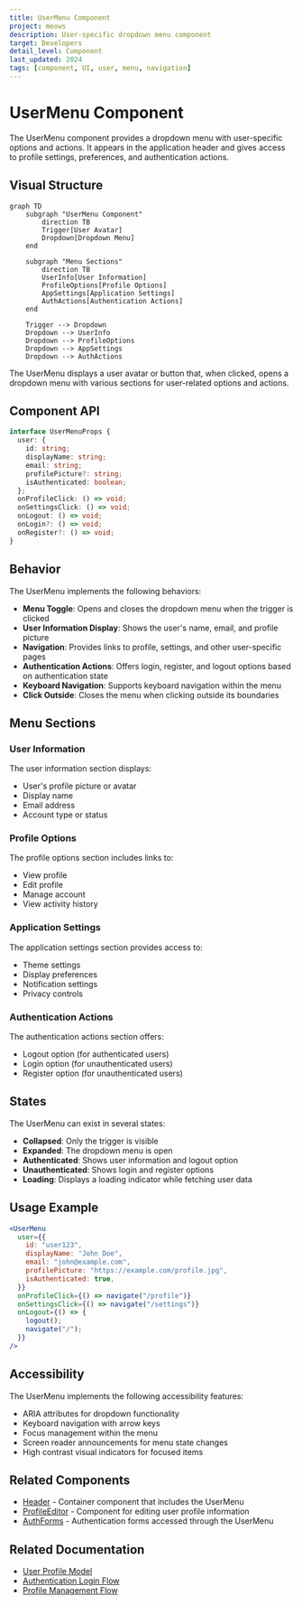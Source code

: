 ```yaml
---
title: UserMenu Component
project: meows
description: User-specific dropdown menu component
target: Developers
detail_level: Component
last_updated: 2024
tags: [component, UI, user, menu, navigation]
---
```


# UserMenu Component

The UserMenu component provides a dropdown menu with user-specific options and actions. It appears in the application header and gives access to profile settings, preferences, and authentication actions.

## Visual Structure

```mermaid
graph TD
    subgraph "UserMenu Component"
        direction TB
        Trigger[User Avatar]
        Dropdown[Dropdown Menu]
    end

    subgraph "Menu Sections"
        direction TB
        UserInfo[User Information]
        ProfileOptions[Profile Options]
        AppSettings[Application Settings]
        AuthActions[Authentication Actions]
    end

    Trigger --> Dropdown
    Dropdown --> UserInfo
    Dropdown --> ProfileOptions
    Dropdown --> AppSettings
    Dropdown --> AuthActions
```

The UserMenu displays a user avatar or button that, when clicked, opens a dropdown menu with various sections for user-related options and actions.

## Component API

```typescript
interface UserMenuProps {
  user: {
    id: string;
    displayName: string;
    email: string;
    profilePicture?: string;
    isAuthenticated: boolean;
  };
  onProfileClick: () => void;
  onSettingsClick: () => void;
  onLogout: () => void;
  onLogin?: () => void;
  onRegister?: () => void;
}
```

## Behavior

The UserMenu implements the following behaviors:

- **Menu Toggle**: Opens and closes the dropdown menu when the trigger is clicked
- **User Information Display**: Shows the user's name, email, and profile picture
- **Navigation**: Provides links to profile, settings, and other user-specific pages
- **Authentication Actions**: Offers login, register, and logout options based on authentication state
- **Keyboard Navigation**: Supports keyboard navigation within the menu
- **Click Outside**: Closes the menu when clicking outside its boundaries

## Menu Sections

### User Information

The user information section displays:

- User's profile picture or avatar
- Display name
- Email address
- Account type or status

### Profile Options

The profile options section includes links to:

- View profile
- Edit profile
- Manage account
- View activity history

### Application Settings

The application settings section provides access to:

- Theme settings
- Display preferences
- Notification settings
- Privacy controls

### Authentication Actions

The authentication actions section offers:

- Logout option (for authenticated users)
- Login option (for unauthenticated users)
- Register option (for unauthenticated users)

## States

The UserMenu can exist in several states:

- **Collapsed**: Only the trigger is visible
- **Expanded**: The dropdown menu is open
- **Authenticated**: Shows user information and logout option
- **Unauthenticated**: Shows login and register options
- **Loading**: Displays a loading indicator while fetching user data

## Usage Example

```jsx
<UserMenu
  user={{
    id: "user123",
    displayName: "John Doe",
    email: "john@example.com",
    profilePicture: "https://example.com/profile.jpg",
    isAuthenticated: true,
  }}
  onProfileClick={() => navigate("/profile")}
  onSettingsClick={() => navigate("/settings")}
  onLogout={() => {
    logout();
    navigate("/");
  }}
/>
```

## Accessibility

The UserMenu implements the following accessibility features:

- ARIA attributes for dropdown functionality
- Keyboard navigation with arrow keys
- Focus management within the menu
- Screen reader announcements for menu state changes
- High contrast visual indicators for focused items

## Related Components

- [Header](Header.md) - Container component that includes the UserMenu
- [ProfileEditor](ProfileEditor.md) - Component for editing user profile information
- [AuthForms](AuthForms.md) - Authentication forms accessed through the UserMenu

## Related Documentation

- [User Profile Model](../models/user-profile.md)
- [Authentication Login Flow](../flows/authentication-login.md)
- [Profile Management Flow](../flows/profile-management.md)
